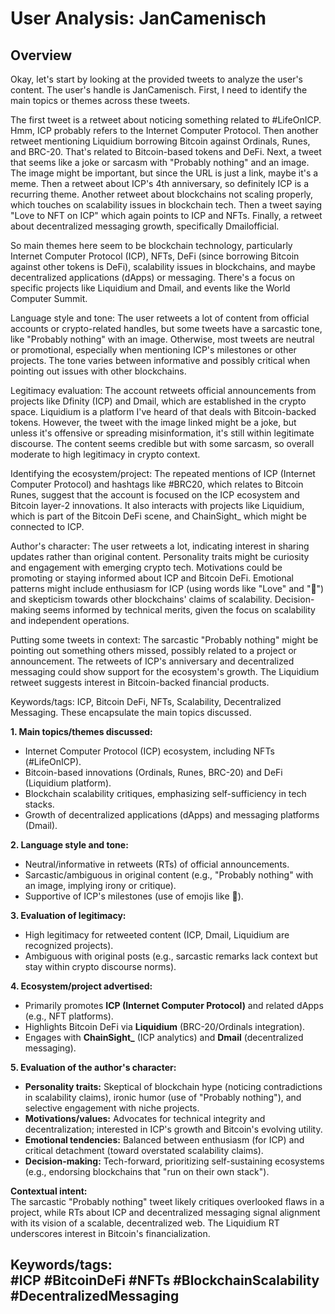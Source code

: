# User Analysis: JanCamenisch

## Overview

<think>
Okay, let's start by looking at the provided tweets to analyze the user's content. The user's handle is JanCamenisch. First, I need to identify the main topics or themes across these tweets.

The first tweet is a retweet about noticing something related to #LifeOnICP. Hmm, ICP probably refers to the Internet Computer Protocol. Then another retweet mentioning Liquidium borrowing Bitcoin against Ordinals, Runes, and BRC-20. That's related to Bitcoin-based tokens and DeFi. Next, a tweet that seems like a joke or sarcasm with "Probably nothing" and an image. The image might be important, but since the URL is just a link, maybe it's a meme. Then a retweet about ICP's 4th anniversary, so definitely ICP is a recurring theme. Another retweet about blockchains not scaling properly, which touches on scalability issues in blockchain tech. Then a tweet saying "Love to NFT on ICP" which again points to ICP and NFTs. Finally, a retweet about decentralized messaging growth, specifically Dmailofficial.

So main themes here seem to be blockchain technology, particularly Internet Computer Protocol (ICP), NFTs, DeFi (since borrowing Bitcoin against other tokens is DeFi), scalability issues in blockchains, and maybe decentralized applications (dApps) or messaging. There's a focus on specific projects like Liquidium and Dmail, and events like the World Computer Summit.

Language style and tone: The user retweets a lot of content from official accounts or crypto-related handles, but some tweets have a sarcastic tone, like "Probably nothing" with an image. Otherwise, most tweets are neutral or promotional, especially when mentioning ICP's milestones or other projects. The tone varies between informative and possibly critical when pointing out issues with other blockchains.

Legitimacy evaluation: The account retweets official announcements from projects like Dfinity (ICP) and Dmail, which are established in the crypto space. Liquidium is a platform I've heard of that deals with Bitcoin-backed tokens. However, the tweet with the image linked might be a joke, but unless it's offensive or spreading misinformation, it's still within legitimate discourse. The content seems credible but with some sarcasm, so overall moderate to high legitimacy in crypto context.

Identifying the ecosystem/project: The repeated mentions of ICP (Internet Computer Protocol) and hashtags like #BRC20, which relates to Bitcoin Runes, suggest that the account is focused on the ICP ecosystem and Bitcoin layer-2 innovations. It also interacts with projects like Liquidium, which is part of the Bitcoin DeFi scene, and ChainSight_ which might be connected to ICP.

Author's character: The user retweets a lot, indicating interest in sharing updates rather than original content. Personality traits might be curiosity and engagement with emerging crypto tech. Motivations could be promoting or staying informed about ICP and Bitcoin DeFi. Emotional patterns might include enthusiasm for ICP (using words like "Love" and "🎉") and skepticism towards other blockchains' claims of scalability. Decision-making seems informed by technical merits, given the focus on scalability and independent operations.

Putting some tweets in context: The sarcastic "Probably nothing" might be pointing out something others missed, possibly related to a project or announcement. The retweets of ICP's anniversary and decentralized messaging could show support for the ecosystem's growth. The Liquidium retweet suggests interest in Bitcoin-backed financial products.

Keywords/tags: ICP, Bitcoin DeFi, NFTs, Scalability, Decentralized Messaging. These encapsulate the main topics discussed.
</think>

**1. Main topics/themes discussed:**  
- Internet Computer Protocol (ICP) ecosystem, including NFTs (#LifeOnICP).  
- Bitcoin-based innovations (Ordinals, Runes, BRC-20) and DeFi (Liquidium platform).  
- Blockchain scalability critiques, emphasizing self-sufficiency in tech stacks.  
- Growth of decentralized applications (dApps) and messaging platforms (Dmail).  

**2. Language style and tone:**  
- Neutral/informative in retweets (RTs) of official announcements.  
- Sarcastic/ambiguous in original content (e.g., "Probably nothing" with an image, implying irony or critique).  
- Supportive of ICP's milestones (use of emojis like 🎉).  

**3. Evaluation of legitimacy:**  
- High legitimacy for retweeted content (ICP, Dmail, Liquidium are recognized projects).  
- Ambiguous with original posts (e.g., sarcastic remarks lack context but stay within crypto discourse norms).  

**4. Ecosystem/project advertised:**  
- Primarily promotes **ICP (Internet Computer Protocol)** and related dApps (e.g., NFT platforms).  
- Highlights Bitcoin DeFi via **Liquidium** (BRC-20/Ordinals integration).  
- Engages with **ChainSight_** (ICP analytics) and **Dmail** (decentralized messaging).  

**5. Evaluation of the author's character:**  
- **Personality traits:** Skeptical of blockchain hype (noticing contradictions in scalability claims), ironic humor (use of "Probably nothing"), and selective engagement with niche projects.  
- **Motivations/values:** Advocates for technical integrity and decentralization; interested in ICP's growth and Bitcoin's evolving utility.  
- **Emotional tendencies:** Balanced between enthusiasm (for ICP) and critical detachment (toward overstated scalability claims).  
- **Decision-making:** Tech-forward, prioritizing self-sustaining ecosystems (e.g., endorsing blockchains that "run on their own stack").  

**Contextual intent:**  
The sarcastic "Probably nothing" tweet likely critiques overlooked flaws in a project, while RTs about ICP and decentralized messaging signal alignment with its vision of a scalable, decentralized web. The Liquidium RT underscores interest in Bitcoin's financialization.  

**Keywords/tags:**  
#ICP #BitcoinDeFi #NFTs #BlockchainScalability #DecentralizedMessaging
---
